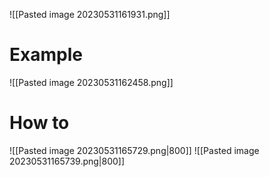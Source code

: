 ![[Pasted image 20230531161931.png]]
# Example
![[Pasted image 20230531162458.png]]
# How to
![[Pasted image 20230531165729.png|800]]
![[Pasted image 20230531165739.png|800]]